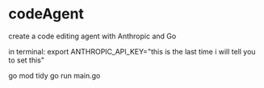 # codeAgent
create a code editing agent with Anthropic and Go


in terminal:
export ANTHROPIC_API_KEY="this is the last time i will tell you to set this"

go mod tidy
go run main.go